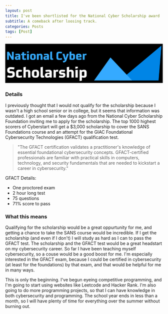 ```yaml
---
layout: post
title: I've been shortlisted for the National Cyber Scholarship award 
subtitle: A comeback after loosing track.
categories: Posts
tags: [Post]
---
```

![Header image](https://github.com/M-watermelon/WatermelonBlog/blob/main/assets/images/banners/unnamed.png?raw=true)

### Details 
I previously thought that I would not qualify for the scholarship because I wasn't a high school senior or in college, but it seems that information was outdated. I got an email a few days ago from the National Cyber Scholarship Foundation inviting me to apply for the scholarship. The top 1000 highest scorers of Cyberstart will get a $3,000 scholarship to cover the SANS Foundations course and an attempt for the GIAC Foundational Cybersecurity Technologies (GFACT) qualification test. 

> "The GFACT certification validates a practitioner's knowledge of essential foundational cybersecurity concepts. GFACT-certified professionals are familiar with practical skills in computers, technology, and security fundamentals that are needed to kickstart a career in cybersecurity."

GFACT Details:

- One proctored exam
- 2 hour long test
- 75 questions
- 71% score to pass


### What this means

Qualifying for the scholarship would be a great oppurtunity for me, and getting a chance to take the SANS course would be incredible. If I get the scholarship (and even if I don't) I will study as hard as I can to pass the GFACT test. The scholarship and the GFACT test would be a great headstart on my cybersecurity career. So far I have been teaching myself cybersecurity, so a couse would be a good boost for me. I'm especially interested in the GFACT exam, because I could be certified in cybersecurity (at least for the foundations) by that exam, and that would be helpful for me in many ways. 

This is only the beginning. I've begun eyeing competitive programming, and I'm going to start using websites like Leetcode and Hacker Rank. I'm also going to do more programming projects, so that I can have knowledge in both cybersecurity and programming. The school year ends in less than a month, so I will have plenty of time for everything over the summer without burning out. 


